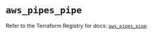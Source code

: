 # `aws_pipes_pipe`

Refer to the Terraform Registry for docs: [`aws_pipes_pipe`](https://registry.terraform.io/providers/hashicorp/aws/4.67.0/docs/resources/pipes_pipe).

